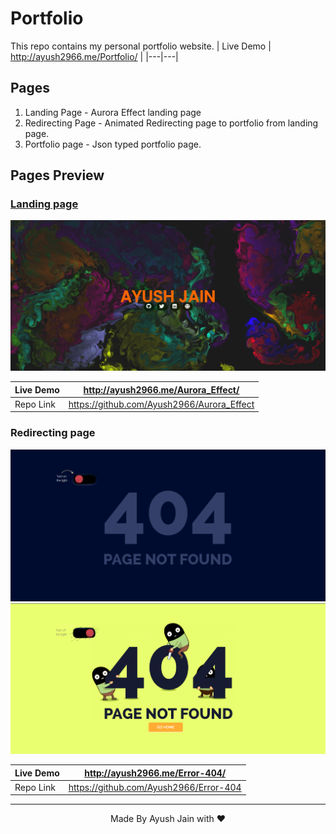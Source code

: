 # Portfolio
This repo contains my personal portfolio website.
| Live Demo | http://ayush2966.me/Portfolio/ |
|---|---|

## Pages
1. Landing Page - Aurora Effect landing page
2. Redirecting Page - Animated Redirecting page to portfolio from landing page.
3. Portfolio page - Json typed portfolio page.

## Pages Preview
### <u> Landing page </u>
<p>
  <img src="images/Screenshot%202023-06-21%20133504.png"/>
</p>

|Live Demo| http://ayush2966.me/Aurora_Effect/ |
|----|----|
|Repo Link| https://github.com/Ayush2966/Aurora_Effect |

### Redirecting page
<p>
  <img src="images/a1.png"/>
  <img src="images/a2.png"/>  
</p>

|Live Demo| http://ayush2966.me/Error-404/ |
|----|----|
|Repo Link| https://github.com/Ayush2966/Error-404 |
<hr>
<p align="center">
  Made By Ayush Jain with ❤️
  </p>
